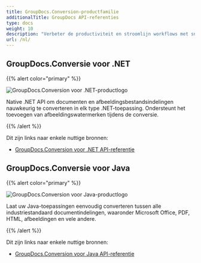 ```yaml
---
title: GroupDocs.Conversion-productfamilie
additionalTitle: GroupDocs API-referenties
type: docs
weight: 10
description: "Verbeter de productiviteit en stroomlijn workflows met snelle API's voor batchconversie van documenten in elke platformonafhankelijke toepassing"
url: /nl/
---
```


## GroupDocs.Conversie voor .NET

{{% alert color="primary" %}} 

![GroupDocs.Conversion voor .NET-productlogo](../gdocs_net.png)

Native .NET API om documenten en afbeeldingsbestandsindelingen nauwkeurig te converteren in elk type .NET-toepassing. Ondersteunt het toevoegen van afbeeldingswatermerken tijdens de conversie.

{{% /alert %}} 

Dit zijn links naar enkele nuttige bronnen:

- [GroupDocs.Conversion voor .NET API-referentie](/conversion/nl/net/)


## GroupDocs.Conversie voor Java

{{% alert color="primary" %}}

![GroupDocs.Conversion voor Java-productlogo](../gdocs_java.png)

Laat uw Java-toepassingen eenvoudig converteren tussen alle industriestandaard documentindelingen, waaronder Microsoft Office, PDF, HTML, afbeeldingen en vele andere.

{{% /alert %}}

Dit zijn links naar enkele nuttige bronnen:

- [GroupDocs.Conversion voor Java API-referentie](/conversion/java/)
